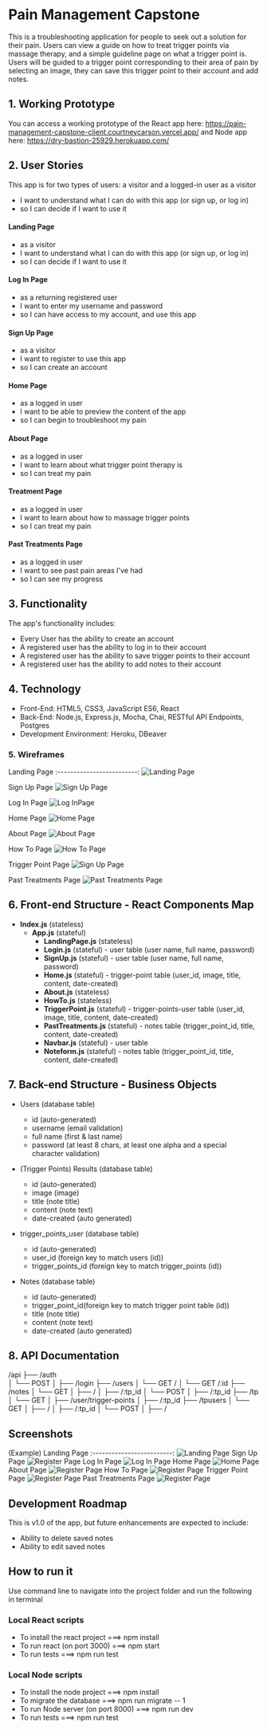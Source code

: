 # Pain Management Capstone 
This is a troubleshooting application for people to seek out a solution for their pain. Users can view a guide on how to treat trigger points via massage therapy, and a simple guideline page on what a trigger point is. Users will be guided to a trigger point corresponding to their area of pain by selecting an image, they can save this trigger point to their account and add notes. 


## 1. Working Prototype 
You can access a working prototype of the React app here: https://pain-management-capstone-client.courtneycarson.vercel.app/ and Node app here: https://dry-bastion-25929.herokuapp.com/


## 2. User Stories 
This app is for two types of users: a visitor and a logged-in user
  as a visitor
* I want to understand what I can do with this app (or sign up, or log in)
* so I can decide if I want to use it

#### Landing Page
* as a visitor
* I want to understand what I can do with this app (or sign up, or log in)
* so I can decide if I want to use it

####  Log In Page
* as a returning registered user
* I want to enter my username and password
* so I can have access to my account, and use this app

####  Sign Up Page
* as a visitor
* I want to register to use this app  
* so I can create an account

####  Home Page
* as a logged in user
* I want to be able to preview the content of the app
* so I can begin to troubleshoot my pain 

####  About Page
* as a logged in user
* I want to learn about what trigger point therapy is
* so I can treat my pain

#### Treatment Page
* as a logged in user
* I want to learn about how to massage trigger points
* so I can treat my pain

#### Past Treatments Page
* as a logged in user
* I want to see past pain areas I've had
* so I can see my progress 








## 3. Functionality 
The app's functionality includes:
* Every User has the ability to create an account
* A registered user has the ability to log in to their account
* A registered user has the ability to save trigger points to their account
* A registered user has the ability to add notes to their account

## 4. Technology 
* Front-End: HTML5, CSS3, JavaScript ES6, React
* Back-End: Node.js, Express.js, Mocha, Chai, RESTful API Endpoints, Postgres
* Development Environment: Heroku, DBeaver

### 5. Wireframes
Landing Page
:-------------------------:
![Landing Page](/github-images/wireframes/landing.png)

Sign Up Page
![Sign Up Page](/github-images/wireframes/sign-up.png)

Log In Page
![Log InPage](/github-images/wireframes/log-in.png)

Home Page
![Home Page](/github-images/wireframes/home.png)

About Page
![About Page](/github-images/wireframes/about.png)

How To Page
![How To Page](/github-images/wireframes/how-to.png)

Trigger Point Page
![Sign Up Page](/github-images/wireframes/trigger-point.png)

Past Treatments Page
![Past Treatments Page](/github-images/wireframes/past-treatments.png)

## 6. Front-end Structure - React Components Map 
* __Index.js__ (stateless)
    * __App.js__ (stateful)
        * __LandingPage.js__ (stateless) 
        * __Login.js__ (stateful) - user table (user name, full name, password)
        * __SignUp.js__ (stateful) - user table (user name, full name, password)
        * __Home.js__ (stateful) - trigger-point table (user_id, image,   title, content, date-created)
        * __About.js__ (stateless) 
        * __HowTo.js__ (stateless) 
        * __TriggerPoint.js__ (stateful) - trigger-points-user table (user_id, image, title, content, date-created)
        * __PastTreatments.js__ (stateful) - notes table (trigger_point_id, title, content, date-created)
        * __Navbar.js__ (stateful) - user table
        * __Noteform.js__ (stateful) - notes table (trigger_point_id, title, content, date-created)



## 7. Back-end Structure - Business Objects 
*  Users (database table)
    * id (auto-generated)
    * username (email validation)
    * full name (first & last name)
    * password (at least 8 chars, at least one alpha and a special character validation)

*  (Trigger Points) Results (database table)
    * id (auto-generated)
    * image (image)
    * title (note title)
    * content (note text)
    * date-created (auto generated)

*  trigger_points_user (database table)
    * id (auto-generated)
    * user_id (foreign key to match users (id))
    * trigger_points_id (foreign key to match trigger_points (id))

*  Notes (database table)
    * id (auto-generated)
    * trigger_point_id(foreign key to match trigger point table (id))
    * title (note title)
    * content (note text)
    * date-created (auto generated)

## 8. API Documentation 
/api
├── /auth    
│   └── POST
│       ├── /login
├── /users
│   └── GET /
│   └── GET /:id
├── /notes
│   └── GET
│       ├── /
│       ├── /:tp_id
│   └── POST
│       ├── /:tp_id
├── /tp
│   └── GET
│       ├── /user/trigger-points
│       ├── /:tp_id 
├── /tpusers
│   └── GET
│       ├── /
│       ├── /:tp_id
│   └── POST
│       ├── /

## Screenshots 
(Example) Landing Page
:-------------------------:
![Landing Page](/github-images/screenshots/landing.png)
Sign Up Page
![Register Page](/github-images/screenshots/sign-up.png)
Log In Page
![Log In Page](/github-images/screenshots/log-in.png)
Home Page
![Home Page](/github-images/screenshots/home.png)
About Page
![Register Page](/github-images/screenshots/about.png)
How To Page
![Register Page](/github-images/screenshots/how-to.png)
Trigger Point Page
![Register Page](/github-images/screenshots/trigger-point.png)
Past Treatments Page
![Register Page](/github-images/screenshots/past-treatments.png)




## Development Roadmap 
This is v1.0 of the app, but future enhancements are expected to include:
* Ability to delete saved notes
* Ability to edit saved notes 

## How to run it 
Use command line to navigate into the project folder and run the following in terminal

### Local React scripts
* To install the react project ===> npm install
* To run react (on port 3000) ===> npm start
* To run tests ===> npm run test

### Local Node scripts
* To install the node project ===> npm install
* To migrate the database ===> npm run migrate -- 1
* To run Node server (on port 8000) ===> npm run dev
* To run tests ===> npm run test